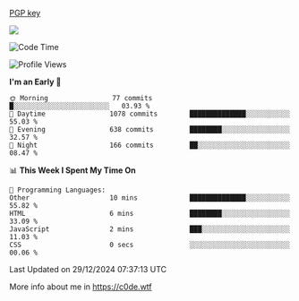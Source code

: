 [PGP key](https://c0de.wtf/urwq.asc)

<a href="https://wakatime.com"><img src="https://wakatime.com/share/@c0dezin/b7f18a7c-ab3a-40b8-8bc7-b1b7bf71f1d6.svg" /></a>

<!--START_SECTION:waka-->
![Code Time](http://img.shields.io/badge/Code%20Time-161%20hrs%2029%20mins-blue)

![Profile Views](http://img.shields.io/badge/Profile%20Views-0-blue)

**I'm an Early 🐤** 

```text
🌞 Morning                77 commits          █░░░░░░░░░░░░░░░░░░░░░░░░   03.93 % 
🌆 Daytime                1078 commits        ██████████████░░░░░░░░░░░   55.03 % 
🌃 Evening                638 commits         ████████░░░░░░░░░░░░░░░░░   32.57 % 
🌙 Night                  166 commits         ██░░░░░░░░░░░░░░░░░░░░░░░   08.47 % 
```


📊 **This Week I Spent My Time On** 

```text
💬 Programming Languages: 
Other                    10 mins             ██████████████░░░░░░░░░░░   55.82 % 
HTML                     6 mins              ████████░░░░░░░░░░░░░░░░░   33.09 % 
JavaScript               2 mins              ███░░░░░░░░░░░░░░░░░░░░░░   11.03 % 
CSS                      0 secs              ░░░░░░░░░░░░░░░░░░░░░░░░░   00.06 % 
```


 Last Updated on 29/12/2024 07:37:13 UTC
<!--END_SECTION:waka-->

More info about me in https://c0de.wtf
